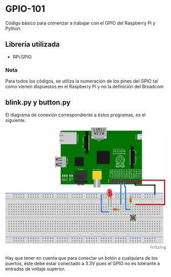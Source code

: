 GPIO-101
========

Código básico para comenzar a trabajar con el GPIO del Raspberry Pi y Python.

## Librería utilizada

* RPi.GPIO

### Nota
Para todos los códigos, se utiliza la numeración de los pines del GPIO tal como vienen dispuestos en el Raspberry Pi y no la definición del Broadcom

## blink.py y button.py
El diagrama de conexión correspondiente a éstos programas, es el siguiente.

<img src="https://github.com/IanMezza/GPIO-101/blob/master/assets/blink_button_bb.png">

Hay que tener en cuenta que para conectar un botón a cualquiera de los puertos, éste debe estar conectado a 3.3V pues el GPIO no es tolerante a entradas de voltaje superior.


